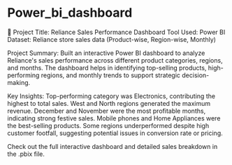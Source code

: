 # Power_bi_dashboard
📄 Project Title: Reliance Sales Performance Dashboard
Tool Used: Power BI
Dataset: Reliance store sales data (Product-wise, Region-wise, Monthly)

Project Summary:
Built an interactive Power BI dashboard to analyze Reliance's sales performance across different product categories, regions, and months. 
The dashboard helps in identifying top-selling products, high-performing regions, and monthly trends to support strategic decision-making.

Key Insights:
 Top-performing category was Electronics, contributing the highest to total sales.
 West and North regions generated the maximum revenue.
 December and November were the most profitable months, indicating strong festive sales.
 Mobile phones and Home Appliances were the best-selling products.
 Some regions underperformed despite high customer footfall, suggesting potential issues in conversion rate or pricing.

 Check out the full interactive dashboard and detailed sales breakdown in the .pbix file.

